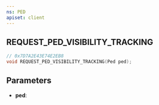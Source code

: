 ```yaml
---
ns: PED
apiset: client
---
```

## REQUEST_PED_VISIBILITY_TRACKING

```c
// 0x7D7A2E43E74E2EB8
void REQUEST_PED_VISIBILITY_TRACKING(Ped ped);
```


## Parameters
* **ped**: